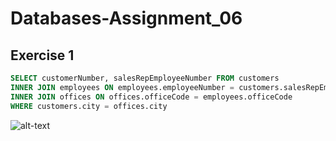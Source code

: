 # Databases-Assignment_06
## Exercise 1
```sql
SELECT customerNumber, salesRepEmployeeNumber FROM customers 
INNER JOIN employees ON employees.employeeNumber = customers.salesRepEmployeeNumber
INNER JOIN offices ON offices.officeCode = employees.officeCode
WHERE customers.city = offices.city
```
![alt-text](https://github.com/mathiasjepsen/Databases-Assignment_06/exercise_1_execution_plan.png "Exercise 1 Execution Plan")
